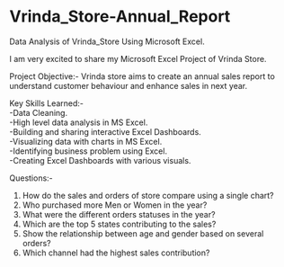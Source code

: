 # Vrinda_Store-Annual_Report
Data Analysis of Vrinda_Store Using Microsoft Excel.

I am very excited to share my Microsoft Excel Project of Vrinda Store.

Project Objective:-
Vrinda store aims to create an annual sales report to understand customer behaviour and enhance sales in next year.

     
Key Skills Learned:-    
     -Data Cleaning.   
     -High level data analysis in MS Excel.   
     -Building and sharing interactive Excel Dashboards.    
     -Visualizing data with charts in MS Excel.    
     -Identifying business problem using Excel.    
     -Creating Excel Dashboards with various visuals.
          
         
Questions:-      
1. How do the sales and orders of store compare using a single chart?
2. Who purchased more Men or Women in the year?
3. What were the different orders statuses in the year?
4. Which are the top 5 states contributing to the sales?
5. Show the relationship between age and gender based on several orders?
6. Which channel had the highest sales contribution?




